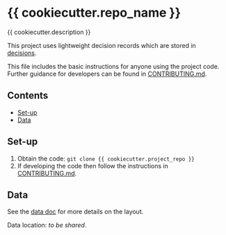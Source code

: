 # {{ cookiecutter.repo_name }} <!-- omit from toc -->

{{ cookiecutter.description }}

This project uses lightweight decision records which are stored in [decisions](./decisions/).

This file includes the basic instructions for anyone using the project code. Further guidance for developers can be found in [CONTRIBUTING.md](./CONTRIBUTING.md).

## Contents <!-- omit from toc -->

- [Set-up](#set-up)
- [Data](#data)

## Set-up

1. Obtain the code: `git clone {{ cookiecutter.project_repo }}`
2. If developing the code then follow the instructions in [CONTRIBUTING.md](./CONTRIBUTING.md).

## Data

See the [data doc](./data/README.md) for more details on the layout.

Data location: _to be shared_.

[^1]: It is recommended to install a package in an isolated environment.
